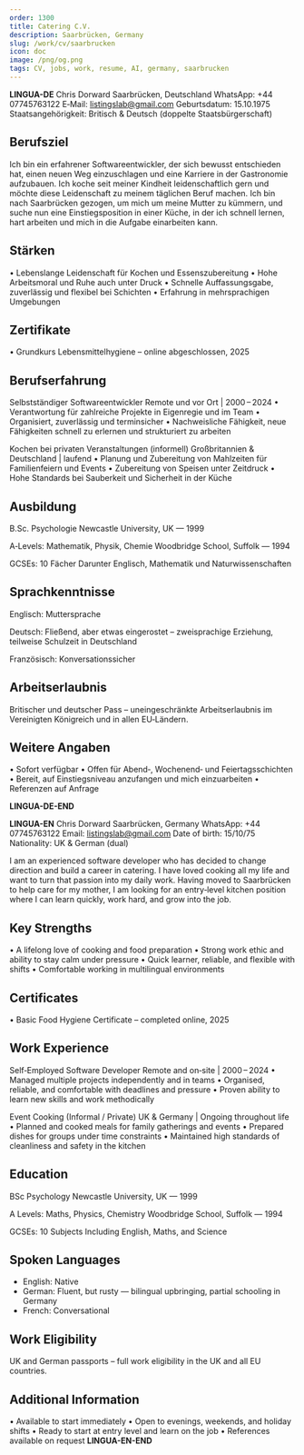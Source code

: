 ```yaml
---
order: 1300
title: Catering C.V.
description: Saarbrücken, Germany
slug: /work/cv/saarbrucken
icon: doc
image: /png/og.png
tags: CV, jobs, work, resume, AI, germany, saarbrucken
---
```


**LINGUA-DE**
Chris Dorward
Saarbrücken, Deutschland
WhatsApp: +44 07745763122
E‑Mail: listingslab@gmail.com
Geburtsdatum: 15.10.1975
Staatsangehörigkeit: Britisch & Deutsch (doppelte Staatsbürgerschaft)

## Berufsziel

Ich bin ein erfahrener Softwareentwickler, der sich bewusst entschieden hat, einen neuen Weg einzuschlagen und eine Karriere in der Gastronomie aufzubauen. Ich koche seit meiner Kindheit leidenschaftlich gern und möchte diese Leidenschaft zu meinem täglichen Beruf machen. Ich bin nach Saarbrücken gezogen, um mich um meine Mutter zu kümmern, und suche nun eine Einstiegsposition in einer Küche, in der ich schnell lernen, hart arbeiten und mich in die Aufgabe einarbeiten kann.

## Stärken

• Lebenslange Leidenschaft für Kochen und Essenszubereitung
• Hohe Arbeitsmoral und Ruhe auch unter Druck
• Schnelle Auffassungsgabe, zuverlässig und flexibel bei Schichten
• Erfahrung in mehrsprachigen Umgebungen

## Zertifikate

• Grundkurs Lebensmittelhygiene – online abgeschlossen, 2025

## Berufserfahrung

Selbstständiger Softwareentwickler
Remote und vor Ort | 2000 – 2024
• Verantwortung für zahlreiche Projekte in Eigenregie und im Team
• Organisiert, zuverlässig und terminsicher
• Nachweisliche Fähigkeit, neue Fähigkeiten schnell zu erlernen und strukturiert zu arbeiten

Kochen bei privaten Veranstaltungen (informell)
Großbritannien & Deutschland | laufend
• Planung und Zubereitung von Mahlzeiten für Familienfeiern und Events
• Zubereitung von Speisen unter Zeitdruck
• Hohe Standards bei Sauberkeit und Sicherheit in der Küche

## Ausbildung

B.Sc. Psychologie
Newcastle University, UK — 1999

A‑Levels: Mathematik, Physik, Chemie
Woodbridge School, Suffolk — 1994

GCSEs: 10 Fächer
Darunter Englisch, Mathematik und Naturwissenschaften

## Sprachkenntnisse

Englisch: Muttersprache

Deutsch: Fließend, aber etwas eingerostet – zweisprachige Erziehung, teilweise Schulzeit in Deutschland

Französisch: Konversationssicher

## Arbeitserlaubnis

Britischer und deutscher Pass – uneingeschränkte Arbeitserlaubnis im Vereinigten Königreich und in allen EU‑Ländern.

## Weitere Angaben

• Sofort verfügbar
• Offen für Abend‑, Wochenend‑ und Feiertagsschichten
• Bereit, auf Einstiegsniveau anzufangen und mich einzuarbeiten
• Referenzen auf Anfrage

**LINGUA-DE-END**

**LINGUA-EN**
Chris Dorward
Saarbrücken, Germany
WhatsApp: +44 07745763122
Email: listingslab@gmail.com
Date of birth: 15/10/75
Nationality: UK & German (dual)

I am an experienced software developer who has decided to change direction and build a career in catering. I have loved cooking all my life and want to turn that passion into my daily work. Having moved to Saarbrücken to help care for my mother, I am looking for an entry‑level kitchen position where I can learn quickly, work hard, and grow into the job.

## Key Strengths

• A lifelong love of cooking and food preparation
• Strong work ethic and ability to stay calm under pressure
• Quick learner, reliable, and flexible with shifts
• Comfortable working in multilingual environments

## Certificates

• Basic Food Hygiene Certificate – completed online, 2025

## Work Experience

Self‑Employed Software Developer
Remote and on‑site | 2000 – 2024
• Managed multiple projects independently and in teams
• Organised, reliable, and comfortable with deadlines and pressure
• Proven ability to learn new skills and work methodically

Event Cooking (Informal / Private)
UK & Germany | Ongoing throughout life
• Planned and cooked meals for family gatherings and events
• Prepared dishes for groups under time constraints
• Maintained high standards of cleanliness and safety in the kitchen

## Education

BSc Psychology
Newcastle University, UK — 1999

A Levels: Maths, Physics, Chemistry
Woodbridge School, Suffolk — 1994

GCSEs: 10 Subjects
Including English, Maths, and Science

## Spoken Languages

- English: Native
- German: Fluent, but rusty — bilingual upbringing, partial schooling in Germany
- French: Conversational

## Work Eligibility

UK and German passports – full work eligibility in the UK and all EU countries.

## Additional Information

• Available to start immediately
• Open to evenings, weekends, and holiday shifts
• Ready to start at entry level and learn on the job
• References available on request
**LINGUA-EN-END**
